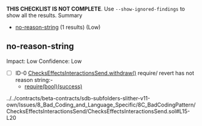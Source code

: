**THIS CHECKLIST IS NOT COMPLETE**. Use `--show-ignored-findings` to show all the results.
Summary
 - [no-reason-string](#no-reason-string) (1 results) (Low)
## no-reason-string
Impact: Low
Confidence: Low
 - [ ] ID-0
[ChecksEffectsInteractionsSend.withdraw()](../../contracts/beta-contracts/sdb-subfolders-slither-v11-own/Issues/8_Bad_Coding_and_Language_Specific/8C_BadCodingPattern/ChecksEffectsInteractionsSend/ChecksEffectsInteractionsSend.sol#L15-L20) require/ revert has not reason string:- 
	- [require(bool)(success)](../../contracts/beta-contracts/sdb-subfolders-slither-v11-own/Issues/8_Bad_Coding_and_Language_Specific/8C_BadCodingPattern/ChecksEffectsInteractionsSend/ChecksEffectsInteractionsSend.sol#L19)

../../contracts/beta-contracts/sdb-subfolders-slither-v11-own/Issues/8_Bad_Coding_and_Language_Specific/8C_BadCodingPattern/ChecksEffectsInteractionsSend/ChecksEffectsInteractionsSend.sol#L15-L20


